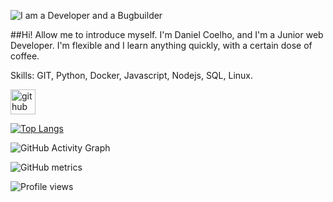 ![I am a Developer and a Bugbuilder](https://i.ibb.co/HCDgYYn/wellcome.png)

##Hi! Allow me to introduce myself. I'm Daniel Coelho, and I'm a Junior web Developer. I'm flexible and I learn anything quickly, with a certain dose of coffee.

Skills: GIT, Python, Docker, Javascript, Nodejs, SQL, Linux.



[<img src='https://cdn.jsdelivr.net/npm/simple-icons@3.0.1/icons/github.svg' alt='github' height='40'>](https://github.com/olordecoelho)  

[![Top Langs](https://github-readme-stats.vercel.app/api/top-langs/?username=olordecoelho)](https://github.com/anuraghazra/github-readme-stats)

![GitHub Activity Graph](https://activity-graph.herokuapp.com/graph?username=olordecoelho)  

![GitHub metrics](https://metrics.lecoq.io/olordecoelho)  

![Profile views](https://gpvc.arturio.dev/olordecoelho)  
